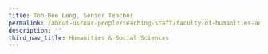 ```yaml
---
title: Toh Bee Leng, Senior Teacher
permalink: /about-us/our-people/teaching-staff/faculty-of-humanities-and-social-sciences/toh-bee-leng/
description: ""
third_nav_title: Humanities & Social Sciences
---
```

